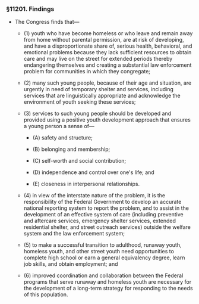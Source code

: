 ### §11201. Findings
* The Congress finds that—

  * (1) youth who have become homeless or who leave and remain away from home without parental permission, are at risk of developing, and have a disproportionate share of, serious health, behavioral, and emotional problems because they lack sufficient resources to obtain care and may live on the street for extended periods thereby endangering themselves and creating a substantial law enforcement problem for communities in which they congregate;

  * (2) many such young people, because of their age and situation, are urgently in need of temporary shelter and services, including services that are linguistically appropriate and acknowledge the environment of youth seeking these services;

  * (3) services to such young people should be developed and provided using a positive youth development approach that ensures a young person a sense of—

    * (A) safety and structure;

    * (B) belonging and membership;

    * (C) self-worth and social contribution;

    * (D) independence and control over one's life; and

    * (E) closeness in interpersonal relationships.


  * (4) in view of the interstate nature of the problem, it is the responsibility of the Federal Government to develop an accurate national reporting system to report the problem, and to assist in the development of an effective system of care (including preventive and aftercare services, emergency shelter services, extended residential shelter, and street outreach services) outside the welfare system and the law enforcement system;

  * (5) to make a successful transition to adulthood, runaway youth, homeless youth, and other street youth need opportunities to complete high school or earn a general equivalency degree, learn job skills, and obtain employment; and

  * (6) improved coordination and collaboration between the Federal programs that serve runaway and homeless youth are necessary for the development of a long-term strategy for responding to the needs of this population.